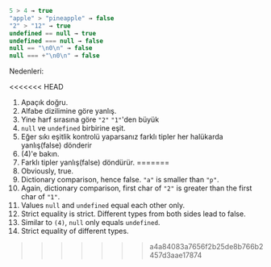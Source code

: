 

```js no-beautify
5 > 4 → true
"apple" > "pineapple" → false
"2" > "12" → true
undefined == null → true
undefined === null → false
null == "\n0\n" → false
null === +"\n0\n" → false
```

Nedenleri:

<<<<<<< HEAD
1. Apaçık doğru.
2. Alfabe dizilimine göre yanlış.
3. Yine harf sırasına göre `"2"` `"1"`'den büyük
4. `null` ve `undefined` birbirine eşit. 
5. Eğer sıkı eşitlik kontrolü yaparsanız farklı tipler her halükarda yanlış(false) dönderir
6. (4)'e bakın.
7. Farklı tipler yanlış(false) döndürür.
=======
1. Obviously, true.
2. Dictionary comparison, hence false. `"a"` is smaller than `"p"`.
3. Again, dictionary comparison, first char of `"2"` is greater than the first char of `"1"`.
4. Values `null` and `undefined` equal each other only.
5. Strict equality is strict. Different types from both sides lead to false.
6. Similar to `(4)`, `null` only equals `undefined`.
7. Strict equality of different types.
>>>>>>> a4a84083a7656f2b25de8b766b2457d3aae17874
